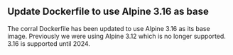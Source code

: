 ## Update Dockerfile to use Alpine 3.16 as base

The corral Dockerfile has been updated to use Alpine 3.16 as its base image. Previously we were using Alpine 3.12 which is no longer supported. 3.16 is supported until 2024.
